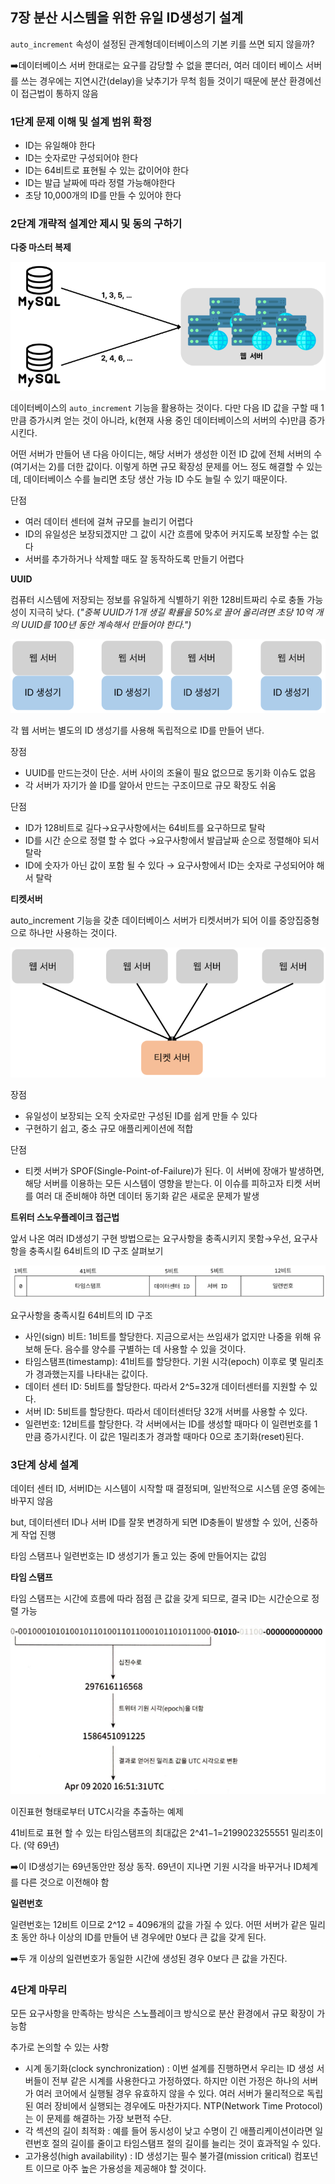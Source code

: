 ## 7장  분산 시스템을 위한 유일 ID생성기 설계

`auto_increment` 속성이 설정된 관계형데이터베이스의 기본 키를  쓰면 되지 않을까?

➡️데이터베이스 서버 한대로는 요구를 감당할 수 없을 뿐더러, 여러 데이터 베이스 서버를 쓰는 경우에는 지연시간(delay)을 낮추기가 무척 힘들 것이기 때문에 분산 환경에선 이 접근법이 통하지 않음

### 1단계 문제 이해 및 설계 범위 확정

- ID는 유일해야 한다
- ID는 숫자로만 구성되어야 한다
- ID는 64비트로 표현될 수 있는 값이어야 한다
- ID는 발급 날짜에 따라 정렬 가능해야한다
- 초당 10,000개의 ID를 만들 수 있어야 한다

### 2단계 개략적 설계안 제시 및 동의 구하기

**다중 마스터 복제**

![Untitled](./img/다중마스터복제.png)

데이터베이스의 `auto_increment` 기능을 활용하는 것이다. 다만 다음 ID 값을 구할 때 1만큼 증가시켜 얻는 것이 아니라, k(현재 사용 중인 데이터베이스의 서버의 수)만큼 증가시킨다.

어떤 서버가 만들어 낸 다음 아이디는, 해당 서버가 생성한 이전 ID 값에 전체 서버의 수(여기서는 2)를 더한 값이다. 이렇게 하면 규모 확장성 문제를 어느 정도 해결할 수 있는데, 데이터베이스 수를 늘리면 초당 생산 가능 ID 수도 늘릴 수 있기 때문이다.

단점

- 여러 데이터 센터에 걸쳐 규모를 늘리기 어렵다
- ID의 유일성은 보장되겠지만 그 값이 시간 흐름에 맞추어 커지도록 보장할 수는 없다
- 서버를 추가하거나 삭제할 때도 잘 동작하도록 만들기 어렵다

**UUID**

컴퓨터 시스템에 저장되는 정보를 유일하게 식별하기 위한 128비트짜리 수로 충돌 가능성이 지극히 낮다. (*"중복 UUID가 1개 생길 확률을 50%로 끌어 올리려면 초당 10억 개의 UUID를 100년 동안 계속해서 만들어야 한다.")*

![각 웹 서버는 별도의 ID 생성기를 사용해 독립적으로 ID를 만들어 낸다.](./img/UUID.png)

각 웹 서버는 별도의 ID 생성기를 사용해 독립적으로 ID를 만들어 낸다.

장점

- UUID를 만드는것이 단순. 서버 사이의 조율이 필요 없으므로 동기화 이슈도 없음
- 각 서버가 자기가 쓸 ID를 알아서 만드는 구조이므로 규모 확장도 쉬움

단점

- ID가 128비트로 길다→요구사항에서는 64비트를 요구하므로 탈락
- ID를 시간 순으로 정렬 할 수 없다 →요구사항에서 발급날짜 순으로 정렬해야 되서 탈락
- ID에 숫자가 아닌 값이 포함 될 수 있다 → 요구사항에서 ID는 숫자로 구성되어야 해서 탈락

**티켓서버**

auto_increment 기능을 갖춘 데이터베이스 서버가 티켓서버가 되어 이를 중앙집중형으로 하나만 사용하는 것이다.

![Untitled](./img/티켓서버.png)

장점

- 유일성이 보장되는 오직 숫자로만 구성된 ID를 쉽게 만들 수 있다
- 구현하기 쉽고, 중소 규모 애플리케이션에 적합

단점

- 티켓 서버가 SPOF(Single-Point-of-Failure)가 된다. 이 서버에 장애가 발생하면, 해당 서버를 이용하는 모든 시스템이 영향을 받는다. 이 이슈를 피하고자 티켓 서버를 여러 대 준비해야 하면 데이터 동기화 같은 새로운 문제가 발생

**트위터 스노우플레이크 접근법**

앞서 나온 여러 ID생성기 구현 방법으로는 요구사항을 충족시키지 못함→우선, 요구사항을 충족시킬 64비트의 ID 구조 살펴보기

![요구사항을 충족시킬 64비트의 ID 구조 ](./img/스노우플레이크.png)

요구사항을 충족시킬 64비트의 ID 구조 

- 사인(sign) 비트: 1비트를 할당한다. 지금으로서는 쓰임새가 없지만 나중을 위해 유보해 둔다. 음수를 양수를 구별하는 데 사용할 수 있을 것이다.
- 타임스탬프(timestamp): 41비트를 할당한다. 기원 시각(epoch) 이후로 몇 밀리초가 경과했는지를 나타내는 값이다.
- 데이터 센터 ID: 5비트를 할당한다. 따라서 2^5=32개 데이터센터를 지원할 수 있다.
- 서버 ID: 5비트를 할당한다. 따라서 데이터센터당 32개 서버를 사용할 수 있다.
- 일련번호: 12비트를 할당한다. 각 서버에서는 ID를 생성할 때마다 이 일련번호를 1만큼 증가시킨다. 이 값은 1밀리초가 경과할 때마다 0으로 초기화(reset)된다.

### 3단계 상세 설계

데이터 센터 ID, 서버ID는 시스템이 시작할 때 결정되며, 일반적으로 시스템 운영 중에는 바꾸지 않음

but, 데이터센터 ID나 서버 ID를 잘못 변경하게 되면 ID충돌이 발생할 수 있어, 신중하게 작업 진행

타임 스탬프나 일련번호는 ID 생성기가 돌고 있는 중에 만들어지는 값임

**타임 스탬프**

타임 스탬프는 시간에 흐름에 따라 점점 큰 값을 갖게 되므로, 결국 ID는 시간순으로 정렬 가능

![이진표현 형태로부터 UTC시각을 추출하는 예제](./img/타임스탬프.png)

이진표현 형태로부터 UTC시각을 추출하는 예제

41비트로 표현 할 수 있는 타임스탬프의 최대값은 2^41−1=2199023255551 밀리초이다. (약 69년)

➡️이 ID생성기는 69년동안만 정상 동작. 69년이 지나면 기원 시각을 바꾸거나 ID체계를 다른 것으로 이전해야 함

**일련번호**

일련번호는 12비트 이므로 2^12 = 4096개의 값을 가질 수 있다. 어떤 서버가 같은 밀리초 동안 하나 이상의 ID를 만들어 낸 경우에만 0보다 큰 값을 갖게 된다. 

➡️두 개 이상의 일련번호가 동일한 시간에 생성된 경우 0보다 큰 값을 가진다.

### 4단계 마무리

모든 요구사항을 만족하는 방식은 스노플레이크 방식으로 분산 환경에서 규모 확장이 가능함

추가로 논의할 수 있는 사항

- 시계 동기화(clock synchronization) : 이번 설계를 진행하면서 우리는 ID 생성 서버들이 전부 같은 시계를 사용한다고 가정하였다. 하지만 이런 가정은 하나의 서버가 여러 코어에서 실행될 경우 유효하지 않을 수 있다. 여러 서버가 물리적으로 독립된 여러 장비에서 실행되는 경우에도 마찬가지다. NTP(Network Time Protocol)는 이 문제를 해결하는 가장 보편적 수단.
- 각 섹션의 길이 최적화 : 예를 들어 동시성이 낮고 수명이 긴 애플리케이션이라면 일련번호 절의 길이를 줄이고 타임스탬프 절의 길이를 늘리는 것이 효과적일 수 있다.
- 고가용성(high availability) : ID 생성기는 필수 불가결(mission critical) 컴포넌트 이므로 아주 높은 가용성을 제공해야 할 것이다.